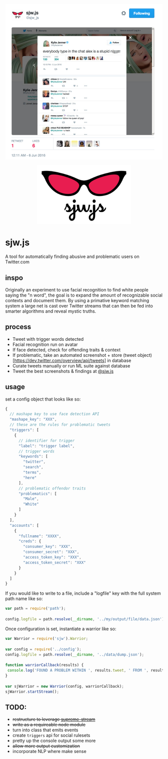 <p align="center">
  <img src="https://raw.githubusercontent.com/mannynotfound/sjw.js/master/cover.png"/>
</p>

<p align="center">
  <img src="https://raw.githubusercontent.com/mannynotfound/sjw.js/master/sjwjs-logo.png" width="300"/>
</p>

# sjw.js

A tool for automatically finding abusive and problematic users on Twitter.com

## inspo

Originally an experiment to use facial recognition to find white people saying the "n word", 
the goal is to expand the amount of recognizable social contexts and document them.
By using a primative keyword matching system a large net is cast over Twitter streams that can then
be fed into smarter algorithms and reveal mystic truths.

## process

* Tweet with trigger words detected
* Facial recognition run on avatar
* If face detected, check for offending traits & context
* If problematic, take an automated screenshot + store (tweet object)[https://dev.twitter.com/overview/api/tweets] in database
* Curate tweets manually or run ML suite against database 
* Tweet the best screenshots & findings at [@sjw.js](https://twitter.com/sjw_js)

## usage

set a config object that looks like so:

```js
{
  // mashape key to use face detection API
  "mashape_key": "XXX",
  // these are the rules for problematic tweets
  "triggers": [
    {
      // identifier for trigger
      "label": "trigger label",
      // trigger words
      "keywords": [
        "twitter",
        "search",
        "terms",
        "here"
      ],
      // problematic offendor traits
      "problematics": [
        "Male",
        "White"
      ]
    }
  ],
  "accounts": [
    {
      "fullname": "XXXX",
      "creds": {
        "consumer_key": "XXX",
        "consumer_secret": "XXX",
        "access_token_key": "XXX",
        "access_token_secret": "XXX"
      }
    }
  ]
}
```

If you would like to write to a file, include a "logfile" key with the full system path name like so:

```js
var path = require('path');

config.logfile = path.resolve(__dirname, '../my/output/file/data.json');
```

Once configuration is set, instantiate a warrior like so:

```js
var Warrior = require('sjw').Warrior;

var config = require('../config');
config.logfile = path.resolve(__dirname, '../data/dump.json');

function warriorCallback(results) {
 console.log('FOUND A PROBLEM WITHIN ', results.tweet, ' FROM ', results.source);
}

var sjWarrior = new Warrior(config, warriorCallback);
sjWarrior.startStream();
```

## TODO:

* ~~restructure to leverage [supreme-stream](https://github.com/mannynotfound/supreme-stream)~~
* ~~write as a requireable node module~~
* turn into class that emits events
* create `triggers` api for social rulesets
* pretty up the console output some more
* ~~allow more output customization~~
* incorporate NLP where make sense
